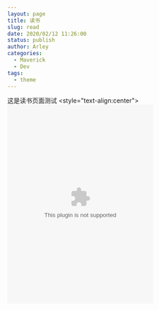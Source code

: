 ```yaml
---
layout: page
title: 读书
slug: read
date: 2020/02/12 11:26:00
status: publish
author: Arley
categories: 
  - Maverick
  - Dev
tags: 
  - theme
---
```

这是读书页面测试
<style="text-align:center"><embed src="//music.163.com/style/swf/widget.swf?sid=2974012353&type=0&auto=1&width=310&height=430" width="330" height="450"  allowNetworking="all"></embed>
